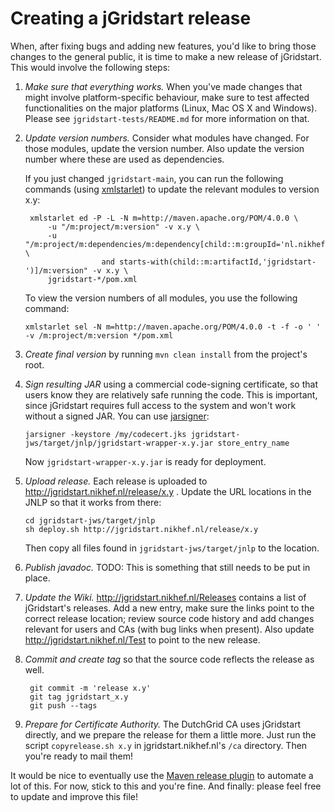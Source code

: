 Creating a jGridstart release
=============================

When, after fixing bugs and adding new features, you'd like to bring those
changes to the general public, it is time to make a new release of jGridstart.
This would involve the following steps:


1. *Make sure that everything works.*
   When you've made changes that might involve platform-specific behaviour,
   make sure to test affected functionalities on the major platforms (Linux,
   Mac OS X and Windows). Please see `jgridstart-tests/README.md` for more
   information on that.


2. *Update version numbers.*
   Consider what modules have changed. For those modules, update the version
   number. Also update the version number where these are used as dependencies.

   If you just changed `jgridstart-main`, you can run the following commands
   (using [xmlstarlet]) to update the relevant modules to version x.y:

        xmlstarlet ed -P -L -N m=http://maven.apache.org/POM/4.0.0 \
            -u "/m:project/m:version" -v x.y \
            -u "/m:project/m:dependencies/m:dependency[child::m:groupId='nl.nikhef.jgridstart' \
                        and starts-with(child::m:artifactId,'jgridstart-')]/m:version" -v x.y \
            jgridstart-*/pom.xml

   To view the version numbers of all modules, you use the following command:
   
       xmlstarlet sel -N m=http://maven.apache.org/POM/4.0.0 -t -f -o ' ' -v /m:project/m:version */pom.xml


3. *Create final version*
   by running `mvn clean install` from the project's root.


4. *Sign resulting JAR*
   using a commercial code-signing certificate, so that users know they are
   relatively safe running the code. This is important, since jGridstart
   requires full access to the system and won't work without a signed JAR.
   You can use [jarsigner]:

       jarsigner -keystore /my/codecert.jks jgridstart-jws/target/jnlp/jgridstart-wrapper-x.y.jar store_entry_name

   Now `jgridstart-wrapper-x.y.jar` is ready for deployment.


5. *Upload release.*
   Each release is uploaded to http://jgridstart.nikhef.nl/release/x.y .
   Update the URL locations in the JNLP so that it works from there:

       cd jgridstart-jws/target/jnlp
       sh deploy.sh http://jgridstart.nikhef.nl/release/x.y

   Then copy all files found in `jgridstart-jws/target/jnlp` to the location.


6. *Publish javadoc.*
   TODO: This is something that still needs to be put in place.


7. *Update the Wiki.*
   http://jgridstart.nikhef.nl/Releases contains a list of jGridstart's
   releases. Add a new entry, make sure the links point to the correct release
   location; review source code history and add changes relevant for users and
   CAs (with bug links when present).
   Also update http://jgridstart.nikhef.nl/Test to point to the new release.


8. *Commit and create tag* so that the source code reflects the release as well.

        git commit -m 'release x.y'
        git tag jgridstart_x.y
        git push --tags


9. *Prepare for Certificate Authority.* The DutchGrid CA uses jGridstart
   directly, and we prepare the release for them a little more. Just run the
   script `copyrelease.sh x.y` in jgridstart.nikhef.nl's `/ca` directory. Then
   you're ready to mail them!



It would be nice to eventually use the [Maven release plugin] to automate a lot of this.
For now, stick to this and you're fine.
And finally: please feel free to update and improve this file!


[xmlstarlet]: http://xmlstar.sourceforge.net/
[jarsigner]: http://docs.oracle.com/javase/7/docs/technotes/tools/solaris/jarsigner.html
[Maven release plugin]: http://maven.apache.org/plugins/maven-release-plugin
